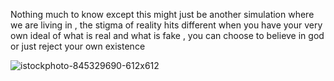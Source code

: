 Nothing much to know except this might just be another simulation where we are living in , the stigma of reality hits different when you have your very own ideal of what is real and what is fake , you can choose to believe in god or just reject your own existence 

![istockphoto-845329690-612x612](https://user-images.githubusercontent.com/62688683/207290020-5ff9180b-9e19-475a-ab22-ccd158ce6507.jpg)


<img src="https://komarev.com/ghpvc/?username=asdfghjA1&style=flat-square&color=blue" alt=""/>
